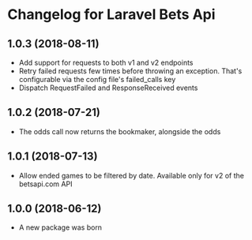 # Changelog for Laravel Bets Api

## 1.0.3 (2018-08-11)
- Add support for requests to both v1 and v2 endpoints
- Retry failed requests few times before throwing an exception. That's configurable via the config file's failed_calls key
- Dispatch RequestFailed and ResponseReceived events

## 1.0.2 (2018-07-21)
- The odds call now returns the bookmaker, alongside the odds

## 1.0.1 (2018-07-13)
- Allow ended games to be filtered by date. Available only for v2 of the betsapi.com API

## 1.0.0 (2018-06-12)
- A new package was born